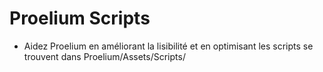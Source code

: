 # Proelium Scripts
* Aidez Proelium en améliorant la lisibilité et en optimisant les scripts se trouvent dans Proelium/Assets/Scripts/
